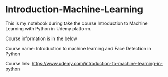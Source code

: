 # Introduction-Machine-Learning
This is my notebook during take the course Introduction to Machine Learning with Python in Udemy platform.

Course information is in the below

Course name: Introduction to machine learning and Face Detection in Python

Course link: https://www.udemy.com/introduction-to-machine-learning-in-python
